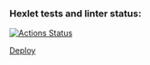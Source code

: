 ### Hexlet tests and linter status:
[![Actions Status](https://github.com/Pewdoloco/frontend-project-12/actions/workflows/hexlet-check.yml/badge.svg)](https://github.com/Pewdoloco/frontend-project-12/actions)

[Deploy](https://frontend-project-12-tw18.onrender.com)